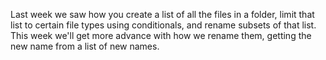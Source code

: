 Last week we saw how you create a list of all the files in a folder, limit that list to certain file types using conditionals, and rename subsets of that list.
This week we'll get more advance with how we rename them, getting the new name from a list of new names.

